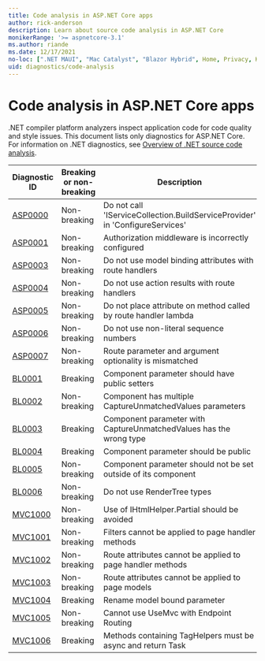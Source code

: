 ```yaml
---
title: Code analysis in ASP.NET Core apps
author: rick-anderson
description: Learn about source code analysis in ASP.NET Core
monikerRange: '>= aspnetcore-3.1'
ms.author: riande
ms.date: 12/17/2021
no-loc: [".NET MAUI", "Mac Catalyst", "Blazor Hybrid", Home, Privacy, Kestrel, appsettings.json, "ASP.NET Core Identity", cookie, Cookie, Blazor, "Blazor Server", "Blazor WebAssembly", "Identity", "Let's Encrypt", Razor, SignalR]
uid: diagnostics/code-analysis
---
```

# Code analysis in ASP.NET Core apps

.NET compiler platform analyzers inspect application code for code quality and style issues. This document lists only diagnostics for ASP.NET Core. For information on .NET diagnostics, see [Overview of .NET source code analysis](/dotnet/fundamentals/code-analysis/overview).

| Diagnostic ID                       | Breaking or non-breaking | Description                                                                  |
|-------------------------------------|--------------------------|------------------------------------------------------------------------------|
| [ASP0000](xref:diagnostics/asp0000) | Non-breaking             | Do not call 'IServiceCollection.BuildServiceProvider' in 'ConfigureServices' |
| [ASP0001](xref:diagnostics/asp0001) | Non-breaking             | Authorization middleware is incorrectly configured                           |
| [ASP0003](xref:diagnostics/asp0003) | Non-breaking             | Do not use model binding attributes with route handlers                      |
| [ASP0004](xref:diagnostics/asp0004) | Non-breaking             | Do not use action results with route handlers                                |
| [ASP0005](xref:diagnostics/asp0005) | Non-breaking             | Do not place attribute on method called by route handler lambda              |
| [ASP0006](xref:diagnostics/asp0006) | Non-breaking             | Do not use non-literal sequence numbers                                      |
| [ASP0007](xref:diagnostics/asp0007) | Non-breaking             | Route parameter and argument optionality is mismatched                       |
| [BL0001](xref:diagnostics/bl0001)   | Breaking                 | Component parameter should have public setters                               |
| [BL0002](xref:diagnostics/bl0002)   | Non-breaking             | Component has multiple CaptureUnmatchedValues parameters                     |
| [BL0003](xref:diagnostics/bl0003)   | Breaking                 | Component parameter with CaptureUnmatchedValues has the wrong type           |
| [BL0004](xref:diagnostics/bl0004)   | Breaking                 | Component parameter should be public                                         |
| [BL0005](xref:diagnostics/bl0005)   | Non-breaking             | Component parameter should not be set outside of its component               |
| [BL0006](xref:diagnostics/bl0006)   | Non-breaking             | Do not use RenderTree types                                                  |
| [MVC1000](xref:diagnostics/mvc1000) | Non-breaking             | Use of IHtmlHelper.Partial should be avoided                                 |
| [MVC1001](xref:diagnostics/mvc1001) | Non-breaking             | Filters cannot be applied to page handler methods                            |
| [MVC1002](xref:diagnostics/mvc1002) | Non-breaking             | Route attributes cannot be applied to page handler methods                   |
| [MVC1003](xref:diagnostics/mvc1003) | Non-breaking             | Route attributes cannot be applied to page models                            |
| [MVC1004](xref:diagnostics/mvc1004) | Breaking                 | Rename model bound parameter                                                 |
| [MVC1005](xref:diagnostics/mvc1005) | Non-breaking             | Cannot use UseMvc with Endpoint Routing                                      |
| [MVC1006](xref:diagnostics/mvc1006) | Breaking                 | Methods containing TagHelpers must be async and return Task                  |
